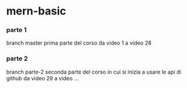 # mern-basic

### parte 1

branch master
prima parte del corso
da video 1 a video 28

### parte 2

branch parte-2
seconda parte del corso in cui si inizia a usare le api di github
da video 29 a video ...
